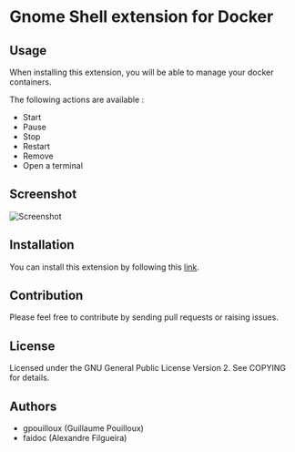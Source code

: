 # Gnome Shell extension for Docker

## Usage

When installing this extension, you will be able to manage your docker containers.

The following actions are available :

- Start
- Pause
- Stop
- Restart
- Remove
- Open a terminal

## Screenshot

![Screenshot](screenshot.jpg)

## Installation

You can install this extension by following this [link](https://extensions.gnome.org/extension/1065/docker-status/).

## Contribution

Please feel free to contribute by sending pull requests or raising issues.

## License

Licensed under the GNU General Public License Version 2. See COPYING for details.

## Authors

- gpouilloux (Guillaume Pouilloux)
- faidoc (Alexandre Filgueira)
